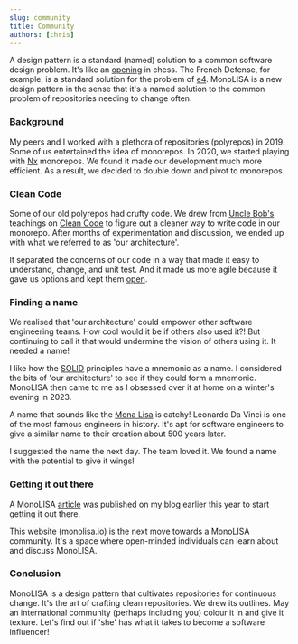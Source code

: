 ```yaml
---
slug: community
title: Community
authors: [chris]
---
```

A design pattern is a standard (named) solution to a common software design problem. It's like an [opening](https://en.wikipedia.org/wiki/Chess_opening) in chess. The French Defense, for example, is a standard solution for the problem of [e4](https://en.wikibooks.org/wiki/Chess_Opening_Theory/1._e4). MonoLISA is a new design pattern in the sense that it's a named solution to the common problem of repositories needing to change often.


### Background
My peers and I worked with a plethora of repositories (polyrepos) in 2019. Some of us entertained the idea of monorepos. In 2020, we started playing with [Nx](https://nx.dev) monorepos. We found it made our development much more efficient. As a result, we decided to double down and pivot to monorepos.

### Clean Code
Some of our old polyrepos had crufty code. We drew from [Uncle Bob's](https://en.wikipedia.org/wiki/Robert_C._Martin) teachings on [Clean Code](https://www.amazon.com/Clean-Code-Handbook-Software-Craftsmanship/dp/0132350882) to figure out a cleaner way to write code in our monorepo. After months of experimentation and discussion, we ended up with what we referred to as 'our architecture'.

It separated the concerns of our code in a way that made it easy to understand, change, and unit test. And it made us more agile because it gave us options and kept them [open](https://blog.cleancoder.com/uncle-bob/2014/10/01/CleanMicroserviceArchitecture.html).

### Finding a name
We realised that 'our architecture' could empower other software engineering teams. How cool would it be if others also used it?! But continuing to call it that would undermine the vision of others using it. It needed a name!

I like how the [SOLID](https://en.wikipedia.org/wiki/SOLID) principles have a mnemonic as a name. I considered the bits of 'our architecture' to see if they could form a mnemonic. MonoLISA then came to me as I obsessed over it at home on a winter's evening in 2023.

A name that sounds like the [Mona Lisa](https://en.wikipedia.org/wiki/Mona_Lisa) is catchy! Leonardo Da Vinci is one of the most famous engineers in history. It's apt for software engineers to give a similar name to their creation about 500 years later.

I suggested the name the next day. The team loved it.
We found a name with the potential to give it wings!

### Getting it out there

A MonoLISA [article](https://chrisfouche.com/monolisa) was published on my blog earlier this year to start getting it out there.

This website (monolisa.io) is the next move towards a MonoLISA community. It's a space where open-minded individuals can learn about and discuss MonoLISA.

### Conclusion
MonoLISA is a design pattern that cultivates repositories for continuous change. It's the art of crafting clean repositories. We drew its outlines. May an international community (perhaps including you) colour it in and give it texture. Let's find out if 'she' has what it takes to become a software influencer!